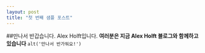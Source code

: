 ```yaml
---
layout: post
title: "첫 번째 샘플 포스트"
---
```


##만나서 반갑습니다. Alex Holft입니다.
**여러분은 지금 Alex Holft 블로그와 함께하고 있습니다**
`alt('만나서 반가워요!')`

